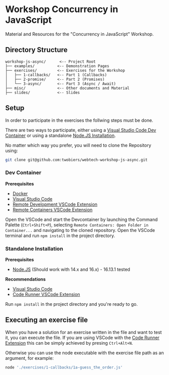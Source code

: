 # Workshop Concurrency in JavaScript

Material and Resources for the "Concurrency in JavaScript" Workshop. 

## Directory Structure
```
workshop-js-async/      <-- Project Root
├── examples/          <-- Demonstration Pages
├── exercises/         <-- Exercises for the Workshop
│   ├── 1-callbacks/   <-- Part 1 (Callbacks)
│   ├── 2-promise/     <-- Part 2 (Promises)
│   └── 3-async/       <-- Part 3 (Async / Await)
├── misc/              <-- Other documents and Material
├── slides/            <-- Slides
```

## Setup

In order to participate in the exercises the follwing steps must be done.

There are two ways to participate, either using a [Visual Studio Code Dev Container](https://code.visualstudio.com/docs/remote/containers) or using a standalone [Node.JS Installation](https://nodejs.org/en/).

No matter which way you prefer, you will need to clone the Repository using:

```sh
git clone git@github.com:twobiers/webtech-workshop-js-async.git
```

### Dev Container

**Prerequisites**
- [Docker](https://www.docker.com/)
- [Visual Studio Code](https://code.visualstudio.com/)
- [Remote Development VSCode Extension](https://marketplace.visualstudio.com/items?itemName=ms-vscode-remote.vscode-remote-extensionpack)
- [Remote Containers VSCode Extension](https://marketplace.visualstudio.com/items?itemName=ms-vscode-remote.remote-containers)


Open the VSCode and start the Devcontainer by launching the Command Palette (`Ctrl+Shift+P`), selecting `Remote Containers: Open Folder in Container...` and navigating to the cloned repository.
Open the VSCode terminal and run `npm install` in the project directory.

### Standalone Installation

**Prerequisites**
- [Node.JS](https://nodejs.org/en/) (Should work with 14.x and 16.x) - 16.13.1 tested

**Recommendations**
- [Visual Studio Code](https://code.visualstudio.com/)
- [Code Runner VSCode Extension](https://marketplace.visualstudio.com/items?itemName=formulahendry.code-runner)


Run `npm install` in the project directory and you're ready to go.

## Executing an exercise file

When you have a solution for an exercise written in the file and want to test it, you can execute the file. If you are using VSCode with the [Code Runner Extension](https://marketplace.visualstudio.com/items?itemName=formulahendry.code-runner) this can be simply achieved by presing `Ctrl+Alt+N`. 

Otherwise you can use the node executable with the exercise file path as an argument, for example:
```js
node './exercises/1-callbacks/1a-guess_the_order.js'
```